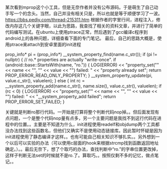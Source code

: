某次看到mprop这个小工具，但是无奈作者并没有公布源码。于是萌生了自己动手写一个的念头。当然，自己并没有相关只是，所以也就是等于顺便学习了一波。https://bbs.pediy.com/thread-215311.htm  根据作者的字里行间，进程注入，修改内存这几个关键字眼，以此为思路，我查找了相关的资料文章，并进行了简单的代码编写测试。在ubuntu上使用ptrace正常，然后遇到了gcc编译c程序到android上的各种问题，详细查看下面的专门笔记。
最后，自己的思路大概是，使用ptrace来attach到安卓里面的init进程

  prop_info* pi = (prop_info*) __system_property_find(name.c_str());
    if (pi != nullptr) {
        // ro.* properties are actually "write-once".
        if (android::base::StartsWith(name, "ro.")) {
            LOG(ERROR) << "property_set(\"" << name << "\", \"" << value << "\") failed: "
                       << "property already set";
            return PROP_ERROR_READ_ONLY_PROPERTY;
        }
        __system_property_update(pi, value.c_str(), valuelen);
    } else {
        int rc = __system_property_add(name.c_str(), name.size(), value.c_str(), valuelen);
        if (rc < 0) {
            LOG(ERROR) << "property_set(\"" << name << "\", \"" << value << "\") failed: "
                       << "__system_property_add failed";
            return PROP_ERROR_SET_FAILED;
        }
        
    
关键就是判断ro那行代码。一开始是打算将整个判断代码nop掉。。但后面发现有点问题，一个是整个代码nop量有点多，另一个主要问题是我找不到这行代码在进程中的位置。。主要是不知道为什么，init进程使用readelf和objdump两个工具都没办法找到这些函数名，但他们又确实不是使用动态链接库。因此暂时怀疑是因为init进程使用了静态编译才这样。。也有可能自己相关知识不够扎实。。另外想到一个以后可以实验的办法（可以使用c层面的hook来根据strcmp找到函数返回地址确定。）。。最后无奈下，想了个取巧的办法，查找判断中“ro.”的字串位置更改掉，这样子判断无法set的时候就不是ro.了。算取巧。。按照仅剩不多的记忆，做点笔记。。
